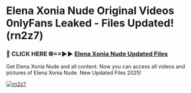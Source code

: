 # Elena Xonia Nude Original Videos 0nlyFans Leaked - Files Updated! (rn2z7)

<h3>🔴 CLICK HERE 🌐==►► <a href="https://tinyurl.com/52m3yx9h" rel="nofollow">Elena Xonia Nude Updated Files</a></h3>

Get Elena Xonia Nude and all content. Now you can access all videos and pictures of Elena Xonia Nude. New Updated Files 2025!

[![rn2z7](https://i.imgur.com/TnHtlc8.gif)](https://tinyurl.com/52m3yx9h)
